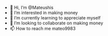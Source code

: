 - 👋 Hi, I’m @Mateushis
- 👀 I’m interested in making money 
- 🌱 I’m currently learning to appreciate myself
- 💞️ I’m looking to collaborate on making money
- 📫 How to reach me mateo9983

<!---
Mateushis/Mateushis is a ✨ special ✨ repository because its `README.md` (this file) appears on your GitHub profile.
You can click the Preview link to take a look at your changes.
--->
